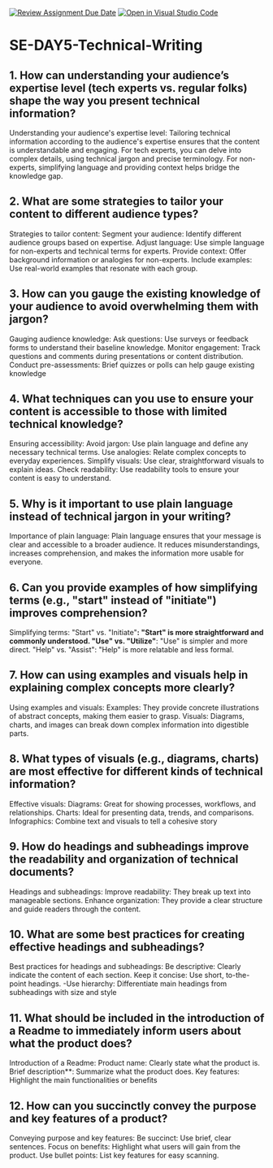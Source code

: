 [![Review Assignment Due Date](https://classroom.github.com/assets/deadline-readme-button-22041afd0340ce965d47ae6ef1cefeee28c7c493a6346c4f15d667ab976d596c.svg)](https://classroom.github.com/a/zsAR-pyY)
[![Open in Visual Studio Code](https://classroom.github.com/assets/open-in-vscode-2e0aaae1b6195c2367325f4f02e2d04e9abb55f0b24a779b69b11b9e10269abc.svg)](https://classroom.github.com/online_ide?assignment_repo_id=18365903&assignment_repo_type=AssignmentRepo)
# SE-DAY5-Technical-Writing
## 1. How can understanding your audience’s expertise level (tech experts vs. regular folks) shape the way you present technical information?

Understanding your audience's expertise level: Tailoring technical information according to the audience's expertise ensures that the content is understandable and engaging. For tech experts, you can delve into complex details, using technical jargon and precise terminology. For non-experts, simplifying language and providing context helps bridge the knowledge gap.
## 2. What are some strategies to tailor your content to different audience types?

Strategies to tailor content:
Segment your audience: Identify different audience groups based on expertise.
Adjust language: Use simple language for non-experts and technical terms for experts.
Provide context: Offer background information or analogies for non-experts.
Include examples: Use real-world examples that resonate with each group.

## 3. How can you gauge the existing knowledge of your audience to avoid overwhelming them with jargon?

Gauging audience knowledge:
Ask questions: Use surveys or feedback forms to understand their baseline knowledge.
Monitor engagement: Track questions and comments during presentations or content distribution.
Conduct pre-assessments: Brief quizzes or polls can help gauge existing knowledge

## 4. What techniques can you use to ensure your content is accessible to those with limited technical knowledge?

Ensuring accessibility:
Avoid jargon: Use plain language and define any necessary technical terms.
Use analogies: Relate complex concepts to everyday experiences.
Simplify visuals: Use clear, straightforward visuals to explain ideas.
Check readability: Use readability tools to ensure your content is easy to understand.

## 5. Why is it important to use plain language instead of technical jargon in your writing?

Importance of plain language: Plain language ensures that your message is clear and accessible to a broader audience. It reduces misunderstandings, increases comprehension, and makes the information more usable for everyone.

## 6. Can you provide examples of how simplifying terms (e.g., "start" instead of "initiate") improves comprehension?

Simplifying terms:
"Start" vs. "Initiate"**: "Start" is more straightforward and commonly understood.
"Use" vs. "Utilize"**: "Use" is simpler and more direct.
"Help" vs. "Assist": "Help" is more relatable and less formal.

## 7. How can using examples and visuals help in explaining complex concepts more clearly?

Using examples and visuals:
Examples: They provide concrete illustrations of abstract concepts, making them easier to grasp.
Visuals: Diagrams, charts, and images can break down complex information into digestible parts.

## 8. What types of visuals (e.g., diagrams, charts) are most effective for different kinds of technical information?

Effective visuals:
Diagrams: Great for showing processes, workflows, and relationships.
Charts: Ideal for presenting data, trends, and comparisons.
Infographics: Combine text and visuals to tell a cohesive story

## 9. How do headings and subheadings improve the readability and organization of technical documents?


Headings and subheadings:
Improve readability: They break up text into manageable sections.
Enhance organization: They provide a clear structure and guide readers through the content.

## 10. What are some best practices for creating effective headings and subheadings?

Best practices for headings and subheadings:
    Be descriptive: Clearly indicate the content of each section.
    Keep it concise: Use short, to-the-point headings.
    -Use hierarchy: Differentiate main headings from subheadings with size and style
    
## 11. What should be included in the introduction of a Readme to immediately inform users about what the product does?

Introduction of a Readme:
     Product name: Clearly state what the product is.
    Brief description**: Summarize what the product does.
    Key features: Highlight the main functionalities or benefits
    
## 12. How can you succinctly convey the purpose and key features of a product?

Conveying purpose and key features:
    Be succinct: Use brief, clear sentences.
    Focus on benefits: Highlight what users will gain from the product.
    Use bullet points: List key features for easy scanning.

